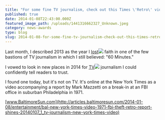 ```yaml
---
title: "For some fine TV journalism, check out this Times \'Retro\' video"
published: true
date: 2014-01-08T22:43:00.000Z
featured_image_path: /uploads/1441316662327_Unknown.jpeg
category: news-awards
type: blog
slug: 2014-01-08-for-some-fine-tv-journalism-check-out-this-times-retro-video
---
```


Last month, I described 2013 as the year I [<span class="itxtrst itxtrstspan itxtnowrap"><u>lost</u>![](http://images.intellitxt.com/ast/adTypes/icon1.png)</span>](http://articles.baltimoresun.com/2014-01-08/entertainment/bal-new-york-times-video-1971-fbi-theft-retro-report-shines-20140107_1_tv-journalism-new-york-times-video#) faith in one of the few bastions of TV journalism in which I still believed: "60 Minutes."

I vowed to look in new places in 2014 for [<span class="itxtrst itxtrstspan itxtnowrap"><u>TV</u>![](http://images.intellitxt.com/ast/adTypes/icon1.png)</span>](http://articles.baltimoresun.com/2014-01-08/entertainment/bal-new-york-times-video-1971-fbi-theft-retro-report-shines-20140107_1_tv-journalism-new-york-times-video#) journalism I could confidently tell readers to trust.

I found one today, but it's not on TV. It's online at the New York Times as a video accompanying a report by Mark Mazzetti on a break-in at an FBI office in suburban Philadelphia in 1971.

[www.BaltimoreSun.com](http://articles.baltimoresun.com/2014-01-08/entertainment/bal-new-york-times-video-1971-fbi-theft-retro-report-shines-20140107_1_tv-journalism-new-york-times-video)

